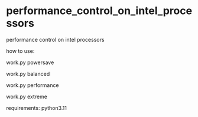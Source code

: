 # performance_control_on_intel_processors
performance control on intel processors

how to use:

work.py powersave

work.py balanced

work.py performance

work.py extreme


requirements: python3.11
